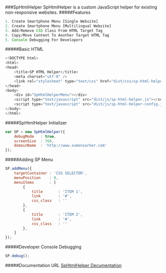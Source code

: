 ###SpHtmlHelper
SpHtmlHelper is a custom JavaScript helper for existing non-responsive websites.
#####Features
```javascript
1. Create Smartphone Menu [Single Website]
2. Create Smartphone Menu [Multilingual Website]
3. Add/Remove CSS Class From HTML Target Tag
4. Copy/Move Content To Another Target HTML Tag
5. Console Debugging For Developers
```
#####Basic HTML
```javascript
<!DOCTYPE html>
<html>
<head>
	<title>SP HTML Helper</title>
	<meta charset="utf-8" />
	<link rel="stylesheet" type="text/css" href="dist/css/sp-html-helper.css">
</head>
<body>
	<div id="SpHtmlHelperMenu"></div>
	<script type="text/javascript" src="dist/js/sp-html-helper.js"></script>
	<script type="text/javascript" src="dist/js/sp-html-helper-config.js"></script>
</body>
</html>
```
#####SpHtmlHelper Initializer
```javascript
var SP = new SpHtmlHelper({
	debugMode 	: true,
	screenSize 	: 768,
	domainName 	: 'http://www.sumonsarker.com'
});
```
#####Adding SP Menu
```javascript
SP.addMenu({
	targetContainer : 'CSS SELECTOR',
	menuPosition 	: 0,
	menuItems 		: [
		{
			title 		: 'ITEM 1',
			link 		: '#',
			css_class 	: ''
		},
		{
			title 		: 'ITEM 2',
			link 		: '#',
			css_class 	: ''
		},
	]
});
```
#####Developer Console Debugging
```javascript
SP.debug();
```
#####Documentation URL
[SpHtmlHelper Decumentation](http://sumon-sarker.github.io/sp-html-helper)